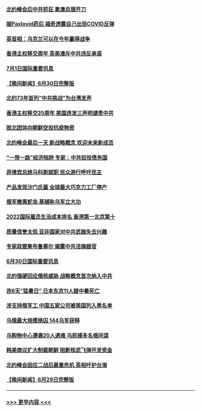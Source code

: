 #### [北约峰会后中共抓狂 拿澳总理开刀](../pages/prog202/a103469336.md?t=07020301) 
#### [服Paxlovid药后 福奇透露自己出现COVID反弹](../pages/prog202/a103469331.md?t=07020301) 
#### [英首相：乌克兰可以在今年赢得战争](../pages/prog202/a103469324.md?t=07020301) 
#### [香港主权移交周年 英美澳斥中共违反承诺](../pages/prog202/a103469299.md?t=07020301) 
#### [7月1日国际重要讯息](../pages/prog202/a103469297.md?t=07020301) 
#### [【晚间新闻】6月30日完整版](../pages/prog202/a103469054.md?t=07020301) 
#### [北约73年首列“中共挑战”为台湾发声](../pages/prog202/a103469095.md?t=07020301) 
#### [香港主权移交25周年 美国连发三声明谴责中共](../pages/prog202/a103469052.md?t=07020301) 
#### [脱北团体向朝鲜空投抗疫物资](../pages/prog202/a103468867.md?t=07020301) 
#### [北约峰会最后一天 新战略概念 欢迎未来新成员](../pages/prog202/a103468877.md?t=07020301) 
#### [“一带一路”经济陷阱 专家：中共奴役债务国](../pages/prog202/a103468865.md?t=07020301) 
#### [菲律宾总统马科斯就职 民众游行呼吁民主](../pages/prog202/a103468863.md?t=07020301) 
#### [产品发现沙门氏菌 全球最大巧克力工厂停产](../pages/prog202/a103468737.md?t=07020301) 
#### [俄军撤离蛇岛 基辅称乌军立大功](../pages/prog202/a103468727.md?t=07020301) 
#### [2022国际雇员生活成本排名 香港第一北京第十](../pages/prog202/a103468597.md?t=07020301) 
#### [质量信誉太低 亚非国家对中共武器失去兴趣](../pages/prog202/a103468601.md?t=07020301) 
#### [专家政要聚布鲁塞尔 揭露中共活摘器官](../pages/prog202/a103468570.md?t=07020301) 
#### [6月30日国际重要讯息](../pages/prog202/a103468563.md?t=07020301) 
#### [北约强硬回应俄核威胁 战略概念首次纳入中共](../pages/prog202/a103468586.md?t=07020301) 
#### [连6天“猛暑日” 日本东京11人疑中暑死亡](../pages/prog202/a103468467.md?t=07020301) 
#### [涉支持俄军工 中国五家公司被美国列入黑名单](../pages/prog202/a103468264.md?t=07020301) 
#### [乌俄最大规模换囚 144乌军获释](../pages/prog202/a103468199.md?t=07020301) 
#### [乌购物中心遭袭20人遇难 乌抓捕多名俄间谍](../pages/prog202/a103468136.md?t=07020301) 
#### [韩美商议扩大制裁朝鲜 阻断核武飞弹开发资金](../pages/prog202/a103468187.md?t=07020301) 
#### [北约峰会因应二战后最重危机 英相吁护台海](../pages/prog202/a103468138.md?t=07020301) 
#### [【晚间新闻】6月29日完整版](../pages/prog202/a103468118.md?t=07020301) 

----
#### [ >>> 更早内容 <<< ](../indexes/prog202-earlier.md)
